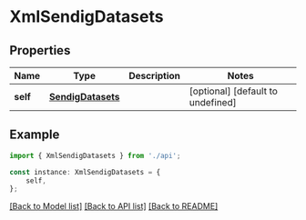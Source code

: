 # XmlSendigDatasets


## Properties

Name | Type | Description | Notes
------------ | ------------- | ------------- | -------------
**self** | [**SendigDatasets**](SendigDatasets.md) |  | [optional] [default to undefined]

## Example

```typescript
import { XmlSendigDatasets } from './api';

const instance: XmlSendigDatasets = {
    self,
};
```

[[Back to Model list]](../README.md#documentation-for-models) [[Back to API list]](../README.md#documentation-for-api-endpoints) [[Back to README]](../README.md)
